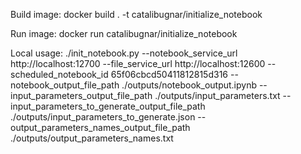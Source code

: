Build image:
docker build . -t catalibugnar/initialize_notebook

Run image:
docker run catalibugnar/initialize_notebook

Local usage:
./init_notebook.py --notebook_service_url http://localhost:12700 --file_service_url http://localhost:12600 --scheduled_notebook_id 65f06cbcd50411812815d316 --notebook_output_file_path ./outputs/notebook_output.ipynb --input_parameters_output_file_path ./outputs/input_parameters.txt --input_parameters_to_generate_output_file_path ./outputs/input_parameters_to_generate.json --output_parameters_names_output_file_path ./outputs/output_parameters_names.txt